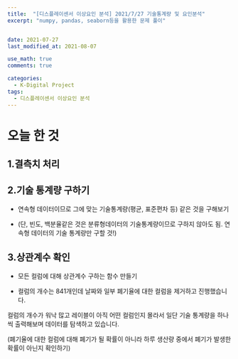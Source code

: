 ```yaml
---
title:  "[디스플레이센서 이상요인 분석] 2021/7/27 기술통계량 및 요인분석"
excerpt: "numpy, pandas, seaborn등을 활용한 문제 풀이"


date: 2021-07-27
last_modified_at: 2021-08-07

use_math: true
comments: true

categories:
  - K-Digital Project
tags:
  - 디스플레이센서 이상요인 분석
---
```




# 오늘 한 것



## 1.결측치 처리



## 2.기술 통계량 구하기

- 연속형 데이터이므로 그에 맞는 기술통계량(평균, 표준편차 등) 같은 것을 구해보기

- (단, 빈도, 백분율같은 것은 분류형데이터의 기술통계량이므로 구하지 않아도 됨. 연속형 데이터의 기술 통계량만 구할 것!)



## 3.상관계수 확인

- 모든 컬럼에 대해 상관계수 구하는 함수 만들기

- 컬럼의 개수는 841개인데 날짜와 일부 폐기율에 대한 컬럼을 제거하고 진행했습니다. 



컬럼의 개수가 워낙 많고 레이블이 아직 어떤 컬럼인지 몰라서 일단 기술 통계량을 하나씩 출력해보며 데이터를 탐색하고 있습니다. 



(폐기율에 대한 컬럼에 대해 폐기가 될 확률이 아니라 하루 생산량 중에서 폐기가 발생한 확률이 아닌지 확인하기)

